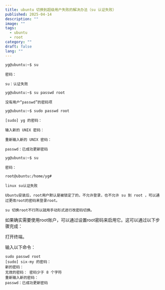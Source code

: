 ```yaml
---
title: ubuntu 切换到超级用户失败的解决办法（su 认证失败）
published: 2025-04-14
description: ""
image: ""
tags:
  - ubuntu
  - root
category: ""
draft: false
lang: ""
---
```


```text
yg@ubuntu:~$ su

密码： 

su：认证失败

yg@ubuntu:~$ su passwd root

没有用户“passwd”的密码项

yg@ubuntu:~$ sudo passwd root

[sudo] yg 的密码： 

输入新的 UNIX 密码： 

重新输入新的 UNIX 密码： 

passwd：已成功更新密码

yg@ubuntu:~$ su

密码： 

root@ubuntu:/home/yg# 
```

```text
linux su认证失败

Ubuntu安装后，root用户默认是被锁定了的，不允许登录，也不允许 su 到 root ，可以通过更改root的密码来登录root。

su 切换root不行所以就用手动形式进行改密码切换。
```

如果确实需要使用root账户，可以通过设置root密码来启用它。这可以通过以下步骤完成：

打开终端。

输入以下命令：

```text
sudo passwd root
[sudo] six-my 的密码： 
新的密码： 
无效的密码： 密码少于 8 个字符
重新输入新的密码： 
passwd：已成功更新密码
```